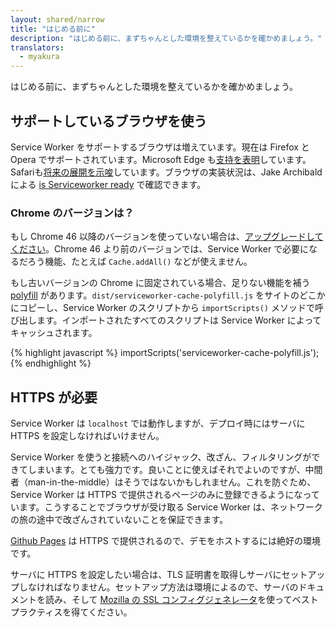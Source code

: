 ```yaml
---
layout: shared/narrow
title: "はじめる前に"
description: "はじめる前に、まずちゃんとした環境を整えているかを確かめましょう。"
translators:
  - myakura
---
```


<p class="intro">はじめる前に、まずちゃんとした環境を整えているかを確かめましょう。</p>

## サポートしているブラウザを使う

Service Worker をサポートするブラウザは増えています。現在は Firefox と Opera でサポートされています。Microsoft Edge も[支持を表明](https://dev.windows.com/en-us/microsoft-edge/platform/status/serviceworker)しています。Safariも[将来の展開を示唆](https://trac.webkit.org/wiki/FiveYearPlanFall2015)しています。ブラウザの実装状況は、Jake Archibald による [is Serviceworker ready](https://jakearchibald.github.io/isserviceworkerready/) で確認できます。

### Chrome のバージョンは？

もし Chrome 46 以降のバージョンを使っていない場合は、[アップグレードしてください](https://support.google.com/chrome/answer/95414)。Chrome 46 より前のバージョンでは、Service Worker で必要になるだろう機能、たとえば `Cache.addAll()` などが使えません。

もし古いバージョンの Chrome に固定されている場合、足りない機能を補う [polyfill](https://github.com/coonsta/cache-polyfill) があります。`dist/serviceworker-cache-polyfill.js` をサイトのどこかにコピーし、Service Worker のスクリプトから `importScripts()` メソッドで呼び出します。インポートされたすべてのスクリプトは Service Worker によってキャッシュされます。

{% highlight javascript %}
importScripts('serviceworker-cache-polyfill.js');
{% endhighlight %}

## HTTPS が必要

Service Worker は `localhost` では動作しますが、デプロイ時にはサーバに HTTPS を設定しなければいけません。

Service Worker を使うと接続へのハイジャック、改ざん、フィルタリングができてしまいます。とても強力です。良いことに使えばそれでよいのですが、中間者（man-in-the-middle）はそうではないかもしれません。これを防ぐため、Service Worker は HTTPS で提供されるページのみに登録できるようになっています。こうすることでブラウザが受け取る Service Worker は、ネットワークの旅の途中で改ざんされていないことを保証できます。

[Github Pages](https://pages.github.com/) は HTTPS で提供されるので、デモをホストするには絶好の環境です。

サーバに HTTPS を設定したい場合は、TLS 証明書を取得しサーバにセットアップしなければなりません。セットアップ方法は環境によるので、サーバのドキュメントを読み、そして [Mozilla の SSL コンフィグジェネレータ](https://mozilla.github.io/server-side-tls/ssl-config-generator/)を使ってベストプラクティスを得てください。
